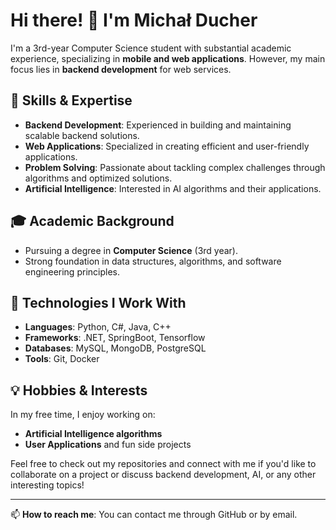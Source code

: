 # Hi there! 👋 I'm Michał Ducher

I'm a 3rd-year Computer Science student with substantial academic experience, specializing in **mobile and web applications**. However, my main focus lies in **backend development** for web services.

## 🚀 Skills & Expertise
- **Backend Development**: Experienced in building and maintaining scalable backend solutions.
- **Web Applications**: Specialized in creating efficient and user-friendly applications.
- **Problem Solving**: Passionate about tackling complex challenges through algorithms and optimized solutions.
- **Artificial Intelligence**: Interested in AI algorithms and their applications.

## 🎓 Academic Background
- Pursuing a degree in **Computer Science** (3rd year).
- Strong foundation in data structures, algorithms, and software engineering principles.

## 🔧 Technologies I Work With
- **Languages**: Python, C#, Java, C++
- **Frameworks**: .NET, SpringBoot, Tensorflow
- **Databases**: MySQL, MongoDB, PostgreSQL
- **Tools**: Git, Docker

## 💡 Hobbies & Interests
In my free time, I enjoy working on:
- **Artificial Intelligence algorithms**
- **User Applications** and fun side projects

Feel free to check out my repositories and connect with me if you'd like to collaborate on a project or discuss backend development, AI, or any other interesting topics!

---
📫 **How to reach me**: You can contact me through GitHub or by email.
